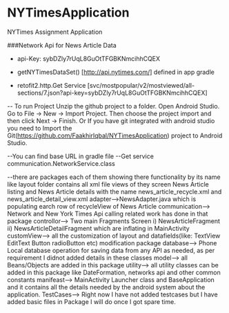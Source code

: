 # NYTimesApplication
NYTimes Assignment Application

###Network Api for News Article Data

* api-Key: sybDZly7rUqL8GuOtTFGBKNmcihhCQEX

* getNYTimesDataSet() [http://api.nytimes.com/] defined in app gradle
* retofit2.http.Get Service [svc/mostpopular/v2/mostviewed/all-sections/7.json?api-key=sybDZly7rUqL8GuOtTFGBKNmcihhCQEX]

-- To run Project Unzip the github project to a folder. Open Android Studio. Go to File -> New -> Import Project.
   Then choose the project import and then click Next -> Finish.
   Or If you have git integrated with android studio you need to Import the Git(https://github.com/FaakhirIqbal/NYTimesApplication) project to Android Studio.

--You can find base URL in gradle file --Get service communication.NetworkService.class

--there are packages each of them showing there functionality by its name
like layout folder contains all xml file views of they screen News Article listing and News Article details with the name news_article_recycle.xml and
news_article_detail_view.xml
adapter-->NewsAdapter.java which is populating earch row of recycleView of News Article 
communication--> Network and New York Times Api calling related work has done in that package
controllor--> Two main Fragments Screen i) NewsArticleFragment ii) NewsArticleDetailFragment which are inflating in MainActivity
customView--> all the customization of layout and datafields(like: TextView EditText Button radioButton etc) modification package
database--> Phone Local database operation for saving data from any API as needed, as per requirement I didnot added details in these classes
model--> all Beans/Objects are added in this package
utility--> all utility classes can be added in this package like DateFormation, networks api and other common constants 
manifeast--> MainActivity Launcher class and BaseApplication and it contains all the details needed by the android system about the application.
TestCases--> Right now I have not added testcases but I have added basic files in Package I will do once I got spare time.
